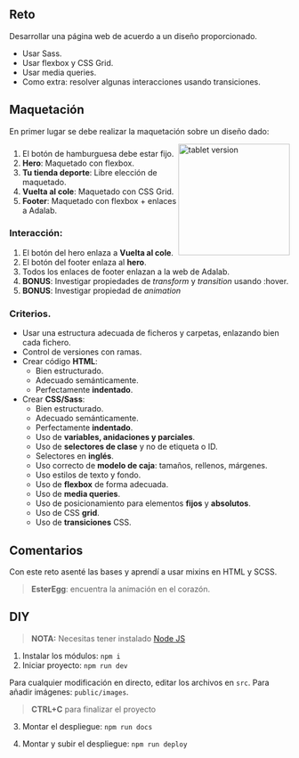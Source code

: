 ## Reto
Desarrollar una página web de acuerdo a un diseño proporcionado. 
- Usar Sass.
- Usar flexbox y CSS Grid.
- Usar media queries.
- Como extra: resolver algunas interacciones usando transiciones.

## Maquetación
En primer lugar se debe realizar la maquetación sobre un diseño dado:

<!-- ![Tablet version](./mediaqueries/Tablet.png) -->
<img  align="right" width=200 alt="tablet version" src="./mediaqueries/Tablet.png">

###

1. El botón de hamburguesa debe estar fijo.
2. **Hero**: Maquetado con flexbox.
3. **Tu tienda deporte**: Libre elección de maquetado.
4. **Vuelta al cole**: Maquetado con CSS Grid.
5. **Footer**: Maquetado con flexbox + enlaces a Adalab.


### Interacción:
1. El botón del hero enlaza a **Vuelta al cole**.
2. El botón del footer enlaza al **hero**.
3. Todos los enlaces de footer enlazan a la web de Adalab.
4. **BONUS**: Investigar propiedades de *transform* y *transition* usando :hover.
5. **BONUS**: Investigar propiedad de *animation*

### Criterios.
- Usar una estructura adecuada de ficheros y carpetas, enlazando bien cada fichero.
- Control de versiones con ramas.
- Crear código **HTML**:
  - Bien estructurado.
  - Adecuado semánticamente.
  - Perfectamente **indentado**.
- Crear **CSS/Sass**:
  - Bien estructurado.
  - Adecuado semánticamente.
  - Perfectamente **indentado**.
  - Uso de **variables, anidaciones y parciales**.
  - Uso de **selectores de clase** y no de etiqueta o ID.
  - Selectores en **inglés**.
  - Uso correcto de **modelo de caja**: tamaños, rellenos, márgenes.
  - Uso estilos de texto y fondo.
  - Uso de **flexbox** de forma adecuada.
  - Uso de **media queries**.
  - Uso de posicionamiento para elementos **fijos** y **absolutos**.
  - Uso de CSS **grid**.
  - Uso de **transiciones** CSS.

## Comentarios

Con este reto asenté las bases y aprendí a usar mixins en HTML y SCSS.
>**EsterEgg**: encuentra la animación en el corazón.

## DIY
> **NOTA:** Necesitas tener instalado [Node JS](https://nodejs.org/)

1. Instalar los módulos: `npm i`
2. Iniciar proyecto: `npm run dev`

Para cualquier modificación en directo, editar los archivos en `src`. Para añadir imágenes: `public/images`.

> **CTRL+C** para finalizar el proyecto
3. Montar el despliegue: `npm run docs`

4. Montar y subir el despliegue: `npm run deploy`
